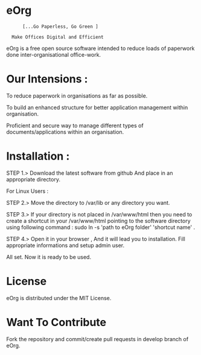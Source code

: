 #                     eOrg

          [...Go Paperless, Go Green ]

	  Make Offices Digital and Efficient

eOrg is a free open source software intended to reduce loads of paperwork done inter-organisational office-work.


# Our Intensions :


To reduce paperwork in organisations as far as possible.

To build an enhanced structure for better application management within organisation.

Proficient and secure way to manage different types of documents/applications within an organisation.

# Installation :

STEP 1.> Download the latest software from github And place in an appropriate directory.

For Linux Users :

STEP 2.> Move the directory to /var/lib or any directory you want.

STEP 3.> If your directory is not placed in /var/www/html then you need to create a shortcut in your /var/www/html pointing to the software directory using following command : sudo ln -s 'path to eOrg folder' 'shortcut name' .

STEP 4.> Open it in your browser , And it will lead you to installation. Fill appropriate informations and setup admin user.

All set. Now it is ready to be used.


# License
eOrg is distributed under the MIT License.


# Want To Contribute

Fork the repository and commit/create pull requests in develop branch of eOrg.
